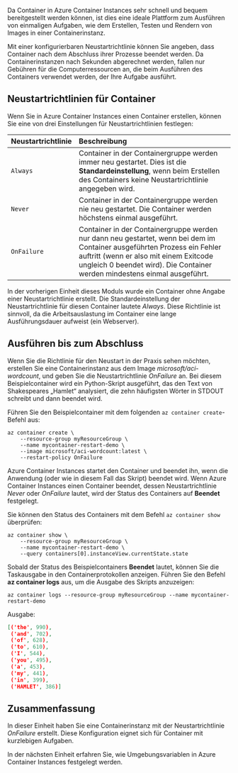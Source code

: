 Da Container in Azure Container Instances sehr schnell und bequem bereitgestellt werden können, ist dies eine ideale Plattform zum Ausführen von einmaligen Aufgaben, wie dem Erstellen, Testen und Rendern von Images in einer Containerinstanz.

Mit einer konfigurierbaren Neustartrichtlinie können Sie angeben, dass Container nach dem Abschluss ihrer Prozesse beendet werden. Da Containerinstanzen nach Sekunden abgerechnet werden, fallen nur Gebühren für die Computerressourcen an, die beim Ausführen des Containers verwendet werden, der Ihre Aufgabe ausführt.

## <a name="container-restart-policies"></a>Neustartrichtlinien für Container

Wenn Sie in Azure Container Instances einen Container erstellen, können Sie eine von drei Einstellungen für Neustartrichtlinien festlegen:

| Neustartrichtlinie   | Beschreibung |
| ---------------- | :---------- |
| `Always` | Container in der Containergruppe werden immer neu gestartet. Dies ist die **Standardeinstellung**, wenn beim Erstellen des Containers keine Neustartrichtlinie angegeben wird. |
| `Never` | Container in der Containergruppe werden nie neu gestartet. Die Container werden höchstens einmal ausgeführt. |
| `OnFailure` | Container in der Containergruppe werden nur dann neu gestartet, wenn bei dem im Container ausgeführten Prozess ein Fehler auftritt (wenn er also mit einem Exitcode ungleich 0 beendet wird). Die Container werden mindestens einmal ausgeführt. |

In der vorherigen Einheit dieses Moduls wurde ein Container ohne Angabe einer Neustartrichtlinie erstellt. Die Standardeinstellung der Neustartrichtlinie für diesen Container lautete *Always*. Diese Richtlinie ist sinnvoll, da die Arbeitsauslastung im Container eine lange Ausführungsdauer aufweist (ein Webserver).

## <a name="run-to-completion"></a>Ausführen bis zum Abschluss

Wenn Sie die Richtlinie für den Neustart in der Praxis sehen möchten, erstellen Sie eine Containerinstanz aus dem Image *microsoft/aci-wordcount*, und geben Sie die Neustartrichtlinie *OnFailure* an. Bei diesem Beispielcontainer wird ein Python-Skript ausgeführt, das den Text von Shakespeares „Hamlet“ analysiert, die zehn häufigsten Wörter in STDOUT schreibt und dann beendet wird.

Führen Sie den Beispielcontainer mit dem folgenden `az container create`-Befehl aus:

```azureclu
az container create \
    --resource-group myResourceGroup \
    --name mycontainer-restart-demo \
    --image microsoft/aci-wordcount:latest \
    --restart-policy OnFailure
```

Azure Container Instances startet den Container und beendet ihn, wenn die Anwendung (oder wie in diesem Fall das Skript) beendet wird. Wenn Azure Container Instances einen Container beendet, dessen Neustartrichtlinie *Never* oder *OnFailure* lautet, wird der Status des Containers auf **Beendet** festgelegt.

Sie können den Status des Containers mit dem Befehl `az container show` überprüfen:

```azurecli
az container show \
    --resource-group myResourceGroup \
    --name mycontainer-restart-demo \
    --query containers[0].instanceView.currentState.state
```

Sobald der Status des Beispielcontainers **Beendet** lautet, können Sie die Taskausgabe in den Containerprotokollen anzeigen. Führen Sie den Befehl **az container logs** aus, um die Ausgabe des Skripts anzuzeigen:

```azurecli
az container logs --resource-group myResourceGroup --name mycontainer-restart-demo
```

Ausgabe:

```json
[('the', 990),
 ('and', 702),
 ('of', 628),
 ('to', 610),
 ('I', 544),
 ('you', 495),
 ('a', 453),
 ('my', 441),
 ('in', 399),
 ('HAMLET', 386)]
```

## <a name="summary"></a>Zusammenfassung

In dieser Einheit haben Sie eine Containerinstanz mit der Neustartrichtlinie *OnFailure* erstellt. Diese Konfiguration eignet sich für Container mit kurzlebigen Aufgaben.

In der nächsten Einheit erfahren Sie, wie Umgebungsvariablen in Azure Container Instances festgelegt werden.
